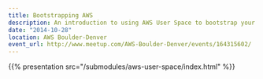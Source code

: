 ```yaml
---
title: Bootstrapping AWS
description: An introduction to using AWS User Space to bootstrap your AMIs
date: "2014-10-28"
location: AWS Boulder-Denver
event_url: http://www.meetup.com/AWS-Boulder-Denver/events/164315602/
---
```


{{% presentation src="/submodules/aws-user-space/index.html" %}}
